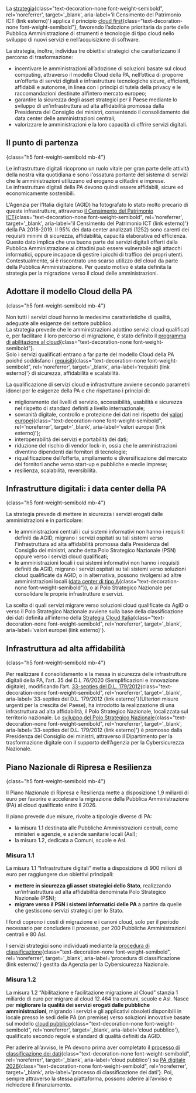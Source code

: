 La [strategia](https://docs.italia.it/italia/cloud-italia/strategia-cloud-italia-docs/it/stabile/index.html){class="text-decoration-none font-weight-semibold", rel='noreferrer', target='\_blank', aria-label='il Censimento del Patrimonio ICT (link esterno)'} applica il principio [cloud first](/glossario/#cloud-first){class="text-decoration-none font-weight-semibold"},
favorendo l’adozione prioritaria da parte delle Pubblica Amministrazione di strumenti e tecnologie di tipo cloud nello sviluppo di nuovi servizi e nell’acquisizione di software.

La strategia, inoltre, individua tre obiettivi strategici che caratterizzano il percorso di trasformazione:

- incentivare le amministrazioni all’adozione di soluzioni basate sul cloud computing, attraverso il modello Cloud della PA, nell’ottica di proporre un’offerta di servizi digitali e infrastrutture tecnologiche sicure, efficienti, affidabili e autonome, in linea con i principi di tutela della privacy e le raccomandazioni destinate all’intero mercato europeo;
- garantire la sicurezza degli asset strategici per il Paese mediante lo sviluppo di un'infrastruttura ad alta affidabilità promossa dalla Presidenza del Consiglio dei ministri, consentendo il consolidamento dei data center delle amministrazioni centrali;
- valorizzare le amministrazioni e la loro capacità di offrire servizi digitali.

## Il punto di partenza
{class="h5 font-weight-semibold mb-4"}

Le infrastrutture digitali ricoprono un ruolo vitale per gran parte delle attività della nostra vita quotidiana e sono l'ossatura portante del sistema di servizi che le amministrazioni utilizzano ed erogano a cittadini e imprese.\
Le infrastrutture digitali della PA devono quindi essere affidabili, sicure ed economicamente sostenibili.

L'Agenzia per l'Italia digitale (AGID) ha fotografato lo stato molto precario di queste infrastrutture, attraverso
[il Censimento del Patrimonio ICT](https://censimentoict.italia.it/index.html){class="text-decoration-none font-weight-semibold", rel='noreferrer', target='\_blank', aria-label='il Censimento del Patrimonio ICT (link esterno)'}
della PA 2018-2019.
Il 95% dei data center analizzati (1252) sono carenti dei requisiti minimi di sicurezza, affidabilità, capacità elaborativa ed efficienza.
Questo dato implica che una buona parte dei servizi digitali offerti dalla Pubblica Amministrazione ai cittadini può essere vulnerabile agli attacchi informatici,
oppure incapace di gestire i picchi di traffico dei propri utenti.\
Contestualmente, si è riscontrato uno scarso utilizzo del cloud da parte della Pubblica Amministrazione. Per questo motivo è stata definita la strategia per la migrazione verso il cloud delle amministrazioni.

## Adottare il modello Cloud della PA
{class="h5 font-weight-semibold mb-4"}

Non tutti i servizi cloud hanno le medesime caratteristiche di qualità, adeguate alle esigenze del settore pubblico.\
La strategia prevede che le amministrazioni adottino servizi cloud qualificati e, per facilitare il loro percorso di migrazione, è stato definito il
[programma di abilitazione al cloud](/programma-abilitazione-cloud/){class="text-decoration-none font-weight-semibold"}.\
Solo i servizi qualificati entrano a far parte del modello Cloud della PA poiché soddisfano i
[requisiti](https://cloud-italia.readthedocs.io/projects/cloud-italia-circolari/it/latest/){class="text-decoration-none font-weight-semibold", rel='noreferrer', target='\_blank', aria-label='requisiti (link esterno)'}
di sicurezza, affidabilità e scalabilità.

La qualificazione di servizi cloud e infrastrutture avviene secondo parametri idonei per le esigenze della PA e che rispettano i principi di:

- miglioramento dei livelli di servizio, accessibilità, usabilità e sicurezza nel rispetto di standard definiti a livello internazionale;
- sovranità digitale, controllo e protezione dei dati nel rispetto dei
  [valori europei](https://ec.europa.eu/digital-single-market/en/news/towards-next-generation-cloud-europe){class="text-decoration-none font-weight-semibold", rel='noreferrer', target='\_blank', aria-label='valori europei (link esterno)'};
- interoperabilità dei servizi e portabilità dei dati;
- riduzione del rischio di vendor lock-in, ossia che le amministrazioni diventino dipendenti dai fornitori di tecnologie;
- riqualificazione dell’offerta, ampliamento e diversificazione del mercato dei fornitori anche verso start-up e pubbliche e medie imprese;
- resilienza, scalabilità, reversibilità.

## Infrastrutture digitali: i data center della PA
{class="h5 font-weight-semibold mb-4"}

La strategia prevede di mettere in sicurezza i servizi erogati dalle amministrazioni e in particolare:

- le amministrazioni centrali i cui sistemi informativi non hanno i requisiti definiti da AGID, migrano i servizi ospitati su tali sistemi verso l'infrastruttura ad alta affidabilità promossa dalla Presidenza del Consiglio dei ministri, anche detta Polo Strategico Nazionale (PSN) oppure verso i servizi cloud qualificati;
- le amministrazioni locali i cui sistemi informativi non hanno i requisiti definiti da AGID, migrano i servizi ospitati su tali sistemi verso soluzioni cloud qualificate da AGID; o in alternativa, possono rivolgersi ad altre amministrazioni locali ([data center di tipo A](/glossario/#data-center){class="text-decoration-none font-weight-semibold"}), o al Polo Strategico Nazionale per consolidare le proprie infrastrutture e servizi.

La scelta di quali servizi migrare verso soluzioni cloud qualificate da AgID o verso il Polo Strategico Nazionale avviene sulla base della classificazione dei dati definita all’interno della [Strategia Cloud Italia](https://innovazione.gov.it/notizie/articoli/cloud-italia-presentati-gli-indirizzi-strategici-per-la-pubblica-amministrazione/){class="text-decoration-none font-weight-semibold", rel='noreferrer', target='\_blank', aria-label='valori europei (link esterno)'}.

## Infrastruttura ad alta affidabilità
{class="h5 font-weight-semibold mb-4"}

Per realizzare il consolidamento e la messa in sicurezza delle infrastrutture digitali della PA, l’art. 35 del D.L 76/2020 (Semplificazioni e innovazione digitale), modificando l’art.
[33-septies del D.L. 179/2012](https://www.normattiva.it/uri-res/N2Ls?urn:nir:stato:decreto.legge:2012;179){class="text-decoration-none font-weight-semibold", rel='noreferrer', target='\_blank', aria-label='33-septies del D.L. 179/2012 (link esterno)'}(Ulteriori misure urgenti per la crescita del Paese), ha introdotto la realizzazione di una infrastruttura ad alta affidabilità, il Polo Strategico Nazionale, localizzata sul territorio nazionale. Lo [sviluppo del Polo Strategico Nazionale](https://innovazione.gov.it/dipartimento/focus/polo-strategico-nazionale/){class="text-decoration-none font-weight-semibold", rel='noreferrer', target='\_blank', aria-label='33-septies del D.L. 179/2012 (link esterno)'} è promosso dalla Presidenza del Consiglio dei ministri, attraverso il Dipartimento per la trasformazione digitale con il supporto dell’Agenzia per la Cybersicurezza Nazionale.

## Piano Nazionale di Ripresa e Resilienza
{class="h5 font-weight-semibold mb-4"}

Il Piano Nazionale di Ripresa e Resilienza mette a disposizione 1,9 miliardi di euro per favorire e accelerare la migrazione della Pubblica Amministrazione (PA) al cloud qualificato entro il 2026. 

Il piano prevede due misure, rivolte a tipologie diverse di PA:
* la misura 1.1 destinata alle Pubbliche Amministrazioni centrali, come ministeri e agenzie, e aziende sanitarie locali (Asl);
* la misura 1.2, dedicata a Comuni, scuole e Asl.

### Misura 1.1
La misura 1.1 “Infrastrutture digitali” mette a disposizione di 900 milioni di euro per raggiungere due obiettivi principali:
* **mettere in sicurezza gli asset strategici dello Stato**, realizzando un’infrastruttura ad alta affidabilità denominata Polo Strategico Nazionale (PSN);
* **migrare verso il PSN i sistemi informatici delle PA** a partire da quelle che gestiscono servizi strategici per lo Stato.

I fondi coprono i costi di migrazione e i canoni cloud, solo per il periodo necessario per concludere il processo, per 200 Pubbliche Amministrazioni centrali e 80 Asl.

I servizi strategici sono individuati mediante la [procedura di classificazione](https://innovazione.gov.it/notizie/articoli/cloud-italia-pubblicata-la-metodologia-di-classificazione-di-dati-e-servizi/){class="text-decoration-none font-weight-semibold", rel='noreferrer', target='\_blank', aria-label='procedura di classificazione (link esterno)'} gestita da Agenzia per la Cybersicurezza Nazionale.

### Misura 1.2
La misura 1.2 “Abilitazione e facilitazione migrazione al Cloud” stanzia 1 miliardo di euro per migrare al cloud 12.464 tra comuni, scuole e Asl. Nasce per **migliorare la qualità dei servizi erogati dalle pubbliche amministrazioni**, migrando i servizi e gli applicativi obsoleti disponibili in locale presso le sedi delle PA (on premise) verso soluzioni innovative basate sul modello [cloud pubblico](https://cloud.italia.it/glossario/#cloud-pubblico){class="text-decoration-none font-weight-semibold", rel='noreferrer', target='\_blank', aria-label='cloud pubblico'}, qualificato secondo regole e standard di qualità definiti da AGID.

Per aderire all’avviso, le PA devono prima aver completato il [processo di classificazione dei dati](/programma-abilitazione-cloud/){class="text-decoration-none font-weight-semibold", rel='noreferrer', target='\_blank', aria-label='cloud pubblico'} su [PA digitale 2026](https://padigitale2026.gov.it){class="text-decoration-none font-weight-semibold", rel='noreferrer', target='\_blank', aria-label='processo di classificazione dei dati'}. Poi, sempre attraverso la stessa piattaforma, possono aderire all’avviso e richiedere il finanziamento.